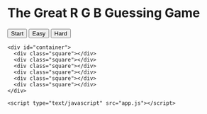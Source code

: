 <!DOCTYPE html>
<html>
  <head>
    <meta charset="utf-8" />
    <title>RGB</title>
    <link rel="stylesheet" type="text/css" href="styles.css" />
    <link rel="preconnect" href="https://fonts.googleapis.com" />
    <link rel="preconnect" href="https://fonts.gstatic.com" crossorigin />
    <link
      href="https://fonts.googleapis.com/css2?family=Dancing+Script&display=swap"
      rel="stylesheet"
    />
  </head>
  <body>
    <h1>
      The Great
      <span id="color-display">
        <span id="r" class="rgb">R</span>
        <span id="g" class="rgb">G</span>
        <span id="b" class="rgb">B</span>
      </span>
      Guessing Game
    </h1>
    <div id="stripe">
      <button id="reset">Start</button>
      <span id="message"></span>
      <button class="mode">Easy</button>
      <button class="mode selected">Hard</button>
    </div>

    <div id="container">
      <div class="square"></div>
      <div class="square"></div>
      <div class="square"></div>
      <div class="square"></div>
      <div class="square"></div>
      <div class="square"></div>
    </div>

    <script type="text/javascript" src="app.js"></script>
  </body>
</html>
